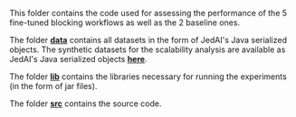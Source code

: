 This folder contains the code used for assessing the performance of the 5 fine-tuned blocking workflows as well as the 2 baseline ones.

The folder [**data**](data) contains all datasets in the form of JedAI's Java serialized objects. 
The synthetic datasets for the scalability analysis are available as JedAI's Java serialized objects [**here**](https://zenodo.org/record/6950980/files/synDatasets.tar.gz).

The folder [**lib**](lib) contains the libraries necessary for running the experiments (in the form of jar files).

The folder [**src**](src) contains the source code.
